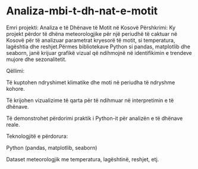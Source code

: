 # Analiza-mbi-t-dh-nat-e-motit
Emri projekti: Analiza e të Dhënave të Motit në Kosovë  Përshkrimi: Ky projekt përdor të dhëna meteorologjike për një periudhë të caktuar në Kosovë për të analizuar parametrat kryesorë të motit, si temperatura, lagështia dhe reshjet.Përmes bibliotekave Python si pandas, matplotlib dhe seaborn, janë krijuar grafikë vizual që ndihmojnë në identifikimin e trendeve mujore dhe sezonalitetit.

Qëllimi:

Të kuptohen ndryshimet klimatike dhe moti në periudha të ndryshme kohore.

Të krijohen vizualizime të qarta për të ndihmuar në interpretimin e të dhënave.

Të demonstrohet përdorimi praktik i Python-it për analizën e të dhënave reale.

Teknologjitë e përdorura:

Python (pandas, matplotlib, seaborn)

Dataset meteorologjik me temperatura, lagështinë, reshjet, etj.
